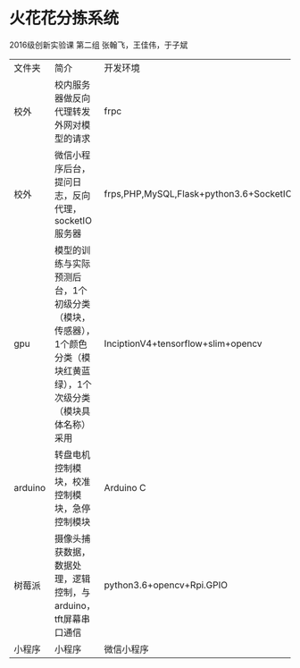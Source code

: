 # 火花花分拣系统
2016级创新实验课 第二组 张翰飞，王佳伟，于子斌   
<table>
    <tr>
        <td>文件夹</td>
        <td>简介</td>
        <td>开发环境</td>
    </tr>
    <tr>
        <td>校外</td>
        <td>校内服务器做反向代理转发外网对模型的请求</td>
        <td>frpc</td>
    </tr>
     <tr>
        <td>校外</td>
        <td>微信小程序后台，提问日志，反向代理，socketIO服务器</td>
        <td>frps,PHP,MySQL,Flask+python3.6+SocketIO</td>
    </tr>
     <tr>
        <td>gpu</td>
        <td>模型的训练与实际预测后台，1个初级分类（模块，传感器），1个颜色分类（模块红黄蓝绿），1个次级分类（模块具体名称） 采用</td>
        <td>InciptionV4+tensorflow+slim+opencv</td>
    </tr>
     <tr>
        <td>arduino</td>
        <td>转盘电机控制模块，校准控制模块，急停控制模块</td>
        <td>Arduino C</td>
    </tr>
    <tr>
        <td>树莓派</td>
        <td>摄像头捕获数据，数据处理，逻辑控制，与arduino，tft屏幕串口通信</td>
        <td>python3.6+opencv+Rpi.GPIO</td>
    </tr>
    <tr>
        <td>小程序</td>
        <td>小程序</td>
        <td>微信小程序</td>
    </tr>    
</table>
